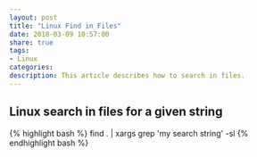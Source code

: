 ```yaml
---
layout: post
title: "Linux Find in Files"
date: 2018-03-09 10:57:00
share: true
tags: 
- Linux
categories:
description: This article describes how to search in files.
---
```


## Linux search in files for a given string

{% highlight bash %}
find . | xargs grep 'my search string' -sl 
{% endhighlight bash %}

